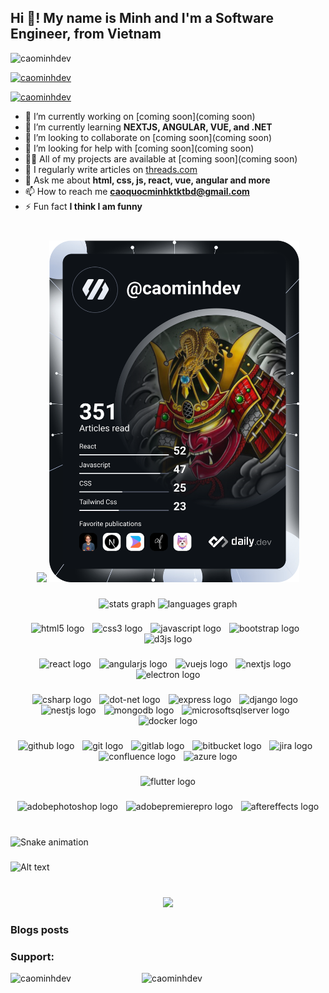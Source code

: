 <h2 align="left">Hi 👋! My name is Minh and I'm a Software Engineer, from Vietnam</h2>

<p align="left"> <img src="https://komarev.com/ghpvc/?username=caominhdev&label=Profile%20views&color=0e75b6&style=flat" alt="caominhdev" /> </p>

<p align="left"> <a href="https://github.com/ryo-ma/github-profile-trophy"><img src="https://github-profile-trophy.vercel.app/?username=caominhdev" alt="caominhdev" /></a> </p>

<p align="left"> <a href="https://twitter.com/caominhdev" target="blank"><img src="https://img.shields.io/twitter/follow/caominhdev?logo=twitter&style=for-the-badge" alt="caominhdev" /></a> </p>

- 🔭 I’m currently working on [coming soon](coming soon)
- 🌱 I’m currently learning **NEXTJS, ANGULAR, VUE, and .NET**
- 👯 I’m looking to collaborate on [coming soon](coming soon)
- 🤝 I’m looking for help with [coming soon](coming soon)
- 👨‍💻 All of my projects are available at [coming soon](coming soon)
- 📝 I regularly write articles on [threads.com](threads.com)
- 💬 Ask me about **html, css, js, react, vue, angular and more**
- 📫 How to reach me **caoquocminhktktbd@gmail.com**
- ⚡ Fun fact **I think I am funny**

###
<br clear="both">
<div align="center">
  <img height="150" src="https://camo.githubusercontent.com/c1bc09a4f5d3cc8dda7963f76519324a035ae846f50f0b3fa788492af5febeec/68747470733a2f2f6d656469612e67697068792e636f6d2f6d656469612f4d444a3949627878764455514d2f67697068792e676966"  />
  <a href="https://app.daily.dev/DailyDevTips">
      <img src="https://github.com/caominhdev/caominhdev/blob/master/devcard.svg" width="400" alt="Cao Minh Dev Card"/>
    </a>
</div>

###
<div align="center">
  <img src="https://github-readme-stats.vercel.app/api?username=caominhdev&hide_title=false&hide_rank=false&show_icons=true&include_all_commits=true&count_private=true&disable_animations=false&theme=dracula&locale=en&hide_border=false" height="150" alt="stats graph"  />
  <img src="https://github-readme-stats.vercel.app/api/top-langs?username=caominhdev&locale=en&hide_title=false&layout=compact&card_width=320&langs_count=5&theme=dracula&hide_border=false" height="150" alt="languages graph"  />
</div>

###
<div align="center">
  <img src="https://img.shields.io/badge/HTML5-E34F26?logo=html5&logoColor=white&style=for-the-badge" height="30" alt="html5 logo"  />
  <img width="5" />
  <img src="https://img.shields.io/badge/CSS3-1572B6?logo=css3&logoColor=white&style=for-the-badge" height="30" alt="css3 logo"  />
  <img width="5" />
  <img src="https://img.shields.io/badge/JavaScript-F7DF1E?logo=javascript&logoColor=black&style=for-the-badge" height="30" alt="javascript logo"  />
  <img width="5" />
  <img src="https://img.shields.io/badge/Bootstrap-7952B3?logo=bootstrap&logoColor=white&style=for-the-badge" height="30" alt="bootstrap logo"  />
  <img width="5" />
  <img src="https://img.shields.io/badge/D3.js-F9A03C?logo=d3dotjs&logoColor=black&style=for-the-badge" height="30" alt="d3js logo"  />
</div>

###

<div align="center">
  <img src="https://img.shields.io/badge/React-61DAFB?logo=react&logoColor=black&style=for-the-badge" height="30" alt="react logo"  />
  <img width="5" />
  <img src="https://img.shields.io/badge/Angular-DD0031?logo=angular&logoColor=white&style=for-the-badge" height="30" alt="angularjs logo"  />
  <img width="5" />
  <img src="https://img.shields.io/badge/Vue.js-4FC08D?logo=vuedotjs&logoColor=black&style=for-the-badge" height="30" alt="vuejs logo"  />
  <img width="5" />
  <img src="https://img.shields.io/badge/Next.js-000000?logo=nextdotjs&logoColor=white&style=for-the-badge" height="30" alt="nextjs logo"  />
  <img width="5" />
  <img src="https://img.shields.io/badge/Electron-47848F?logo=electron&logoColor=white&style=for-the-badge" height="30" alt="electron logo"  />
</div>

###

<div align="center">
  <img src="https://img.shields.io/badge/C Sharp-239120?logo=csharp&logoColor=white&style=for-the-badge" height="30" alt="csharp logo"  />
  <img width="5" />
  <img src="https://img.shields.io/badge/.NET-512BD4?logo=dotnet&logoColor=white&style=for-the-badge" height="30" alt="dot-net logo"  />
  <img width="5" />
  <img src="https://img.shields.io/badge/Express-000000?logo=express&logoColor=white&style=for-the-badge" height="30" alt="express logo"  />
  <img width="5" />
  <img src="https://img.shields.io/badge/Django-092E20?logo=django&logoColor=white&style=for-the-badge" height="30" alt="django logo"  />
  <img width="5" />
  <img src="https://img.shields.io/badge/NestJS-E0234E?logo=nestjs&logoColor=white&style=for-the-badge" height="30" alt="nestjs logo"  />
  <img width="5" />
  <img src="https://img.shields.io/badge/MongoDB-47A248?logo=mongodb&logoColor=white&style=for-the-badge" height="30" alt="mongodb logo"  />
  <img width="5" />
  <img src="https://img.shields.io/badge/Microsoft SQL Server-CC2927?logo=microsoftsqlserver&logoColor=white&style=for-the-badge" height="30" alt="microsoftsqlserver logo"  />
  <img width="5" />
  <img src="https://img.shields.io/badge/Docker-2496ED?logo=docker&logoColor=white&style=for-the-badge" height="30" alt="docker logo"  />
</div>

###
<div align="center">
  <img src="https://img.shields.io/badge/GitHub-181717?logo=github&logoColor=white&style=for-the-badge" height="30" alt="github logo"  />
  <img width="5" />
  <img src="https://img.shields.io/badge/Git-F05032?logo=git&logoColor=white&style=for-the-badge" height="30" alt="git logo"  />
  <img width="5" />
  <img src="https://img.shields.io/badge/GitLab-FC6D26?logo=gitlab&logoColor=black&style=for-the-badge" height="30" alt="gitlab logo"  />
  <img width="5" />
  <img src="https://img.shields.io/badge/Bitbucket-0052CC?logo=bitbucket&logoColor=white&style=for-the-badge" height="30" alt="bitbucket logo"  />
  <img width="5" />
  <img src="https://img.shields.io/badge/Jira-0052CC?logo=jira&logoColor=white&style=for-the-badge" height="30" alt="jira logo"  />
  <img width="5" />
  <img src="https://img.shields.io/badge/Confluence-172B4D?logo=confluence&logoColor=white&style=for-the-badge" height="30" alt="confluence logo"  />
  <img width="5" />
  <img src="https://img.shields.io/badge/Microsoft Azure-0078D4?logo=microsoftazure&logoColor=white&style=for-the-badge" height="30" alt="azure logo"  />
</div>

###
<div align="center">
  <img src="https://img.shields.io/badge/Flutter-02569B?logo=flutter&logoColor=white&style=for-the-badge" height="30" alt="flutter logo"  />
</div>

###
<div align="center">
  <img src="https://img.shields.io/badge/Adobe Photoshop-31A8FF?logo=adobephotoshop&logoColor=black&style=for-the-badge" height="30" alt="adobephotoshop logo"  />
  <img width="5" />
  <img src="https://img.shields.io/badge/Adobe Premiere Pro-9999FF?logo=adobepremierepro&logoColor=black&style=for-the-badge" height="30" alt="adobepremierepro logo"  />
  <img width="5" />
  <img src="https://img.shields.io/badge/Adobe After Effects-9999FF?logo=adobeaftereffects&logoColor=black&style=for-the-badge" height="30" alt="aftereffects logo"  />
</div>

###

<br clear="both">

<img src="https://raw.githubusercontent.com/caominhdev/caominhdev/output/snake.svg" alt="Snake animation" />

###

![Alt text](https://spotify-recently-played-readme.vercel.app/api?user=3eud3esqhjptbvw325mjdcvrm)

###
<br clear="both">

<div align="center">
  <img src="https://profile-counter.glitch.me/caominhdev/count.svg?"  />
</div>

### Blogs posts
<!-- BLOG-POST-LIST:START -->
<!-- BLOG-POST-LIST:END -->

<h3 align="left">Support:</h3>
<p align="left">
  <a href="https://www.buymeacoffee.com/caominhdev"> 
    <img align="left" src="https://cdn.buymeacoffee.com/buttons/v2/default-yellow.png" height="50" width="210" alt="caominhdev" />
  </a>
  <a href="https://ko-fi.com/caominhdev">
      <img align="left" src="https://cdn.ko-fi.com/cdn/kofi3.png?v=3" height="50" width="210" alt="caominhdev" />
  </a>
</p>


